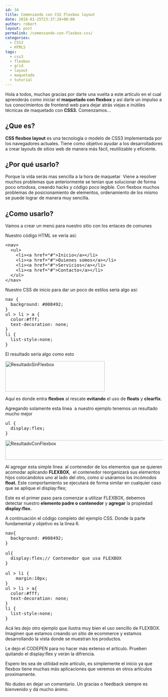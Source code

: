 ```yaml
---
id: 34
title: Comenzando con CSS Flexbox layout
date: 2018-01-25T23:37:28+00:00
author: robert
layout: post
permalink: /comenzando-con-flexbox-css/
categories:
  - CSS3
  - HTML5
tags:
  - css3
  - flexbox
  - grid
  - layout
  - maquetado
  - tutorial
---
```

Hola a todos, muchas gracias por darte una vuelta a este artículo en el cual aprenderás como iniciar el **maquetado con flexbox** y así darle un impulso a tus conocimientos de frontend web para dejar atrás viejas e inútiles técnicas de maquetado con **CSS3.** Comenzamos&#8230;
 <!--more-->
## ¿Que es?

**CSS flexbox layout** es una tecnología o modelo de CSS3 implementada por los navegadores actuales. Tiene como objetivo ayudar a los desarrolladores a crear layouts de sitios web de manera más fácil, reutilizable y eficiente.

## ¿Por qué usarlo?

Porque la vida serás mas sencilla a la hora de maquetar  Viene a resolver muchos problemas que anteriormente se tenían que solucionar de forma poco ortodoxa, creando hacks y código poco legible. Con flexbox muchos problemas de posicionamiento de elementos, ordenamiento de los mismo se puede lograr de manera muy sencilla.

## ¿Como usarlo?

Vamos a crear un menú para nuestro sitio con los enlaces de comunes

Nuestro código HTML se vería así:

<pre class="lang:xhtml decode:true" title="Menu">&lt;nav&gt;
  &lt;ul&gt;
    &lt;li&gt;&lt;a href="#"&gt;Inicio&lt;/a&gt;&lt;/li&gt;
    &lt;li&gt;&lt;a href="#"&gt;Quienes somos&lt;/a&gt;&lt;/li&gt;
    &lt;li&gt;&lt;a href="#"&gt;Servicios&lt;/a&gt;&lt;/li&gt;
    &lt;li&gt;&lt;a href="#"&gt;Contacto&lt;/a&gt;&lt;/li&gt;
  &lt;/ul&gt;
&lt;/nav&gt;</pre>

Nuestro CSS de inicio para dar un poco de estilos sería algo así:

<pre class="lang:css decode:true" title="CSS Inicio">nav {
  background: #008492;  
}
ul &gt; li &gt; a {
  color:#fff;
  text-decoration: none;
}
li {
  list-style:none;
}</pre>

El resultado sería algo como esto

<img class="size-full wp-image-47" src="http://localhost/~h3dx0/wordpress/wp-content/uploads/2018/01/Firefox_Screenshot_2018-01-30T02-51-28.619Z.png" alt="ResultadoSinFlexbox" width="317" height="97" srcset="http://localhost/~h3dx0/wordpress/wp-content/uploads/2018/01/Firefox_Screenshot_2018-01-30T02-51-28.619Z.png 317w, http://localhost/~h3dx0/wordpress/wp-content/uploads/2018/01/Firefox_Screenshot_2018-01-30T02-51-28.619Z-300x92.png 300w" sizes="(max-width: 317px) 100vw, 317px" /> 

Aquí es donde entra **flexbox** al rescate **evitando** el uso de **floats** y **clearfix.**

Agregando solamente esta línea  a nuestro ejemplo tenemos un resultado mucho mejor

<pre class="lang:css decode:true " title="DisplayFlex">ul {
  display:flex;
}</pre>

<img class="wp-image-46 size-full" title="ResultadoConFlexbox" src="http://localhost/~h3dx0/wordpress/wp-content/uploads/2018/01/Firefox_Screenshot_2018-01-30T02-49-38.166Z.png" alt="ResultadoConFlexbox" width="743" height="62" srcset="http://localhost/~h3dx0/wordpress/wp-content/uploads/2018/01/Firefox_Screenshot_2018-01-30T02-49-38.166Z.png 743w, http://localhost/~h3dx0/wordpress/wp-content/uploads/2018/01/Firefox_Screenshot_2018-01-30T02-49-38.166Z-300x25.png 300w, http://localhost/~h3dx0/wordpress/wp-content/uploads/2018/01/Firefox_Screenshot_2018-01-30T02-49-38.166Z-740x62.png 740w" sizes="(max-width: 743px) 100vw, 743px" /> 

Al agregar esta simple línea  al contenedor de los elementos que se quieren acomodar aplicando **FLEXBOX**,  el contenedor reorganizará sus elementos hijos colocándolos uno al lado del otro, como si usáramos los incómodos **float.** Este comportamiento se ejecutará de forma similar en cualquier caso que se aplique el display:flex;

Este es el primer paso para comenzar a utilizar FLEXBOX, debemos detectar nuestro **elemento padre o contenedor** y **agregar** la propiedad **display:flex.**

A continuación el código completo del ejemplo CSS. Donde la parte fundamental y objetivo es la línea 6.

<pre class="lang:css decode:true" title="Final">nav{
  background: #008492;  
}

ul{
  display:flex;// Contenedor que usa FLEXBOX
}

ul &gt; li {
    margin:10px;
}
ul &gt; li &gt; a{
  color:#fff;
  text-decoration: none;
}
li {
  list-style:none;
}</pre>

Acá les dejo otro ejemplo que ilustra muy bien el uso sencillo de FLEXBOX. Imaginen que estamos creando un sitio de ecommerce y estamos desarrollando la vista donde se muestran los productos.

Le dejo el CODEPEN para no hacer más extenso el artículo. Prueben quitando el display:flex y verán la difrencia.



Espero les sea de utilidad este artículo, es simplemente el inicio ya que flexbox tiene muchas más aplicaciones que veremos en otros artículos proximamente.

No dudes en dejar un comentario. Un gracias o feedback siempre es bienvenido y dá mucho ánimo.